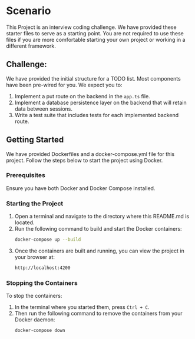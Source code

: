 # Scenario

This Project is an interview coding challenge. We have provided these starter files to serve as a starting point. You are not required to use these files if you are more comfortable starting your own project or working in a different framework.

## Challenge:

We have provided the initial structure for a TODO list. Most components have been pre-wired for you. We expect you to:
1. Implement a put route on the backend in the `app.ts` file.
2. Implement a database persistence layer on the backend that will retain data between sessions.
3. Write a test suite that includes tests for each implemented backend route.

## Getting Started
We have provided Dockerfiles and a docker-compose.yml file for this project. Follow the steps below to start the project using Docker.

### Prerequisites
Ensure you have both Docker and Docker Compose installed.

### Starting the Project
1. Open a terminal and navigate to the directory where this README.md is located.
2. Run the following command to build and start the Docker containers:
   ```sh
   docker-compose up --build
   ```
3. Once the containers are built and running, you can view the project in your browser at:
   ```sh
   http://localhost:4200
   ```

### Stopping the Containers
To stop the containers:
1. In the terminal where you started them, press `Ctrl + C`.
2. Then run the following command to remove the containers from your Docker daemon:
   ```sh
   docker-compose down
   ```
